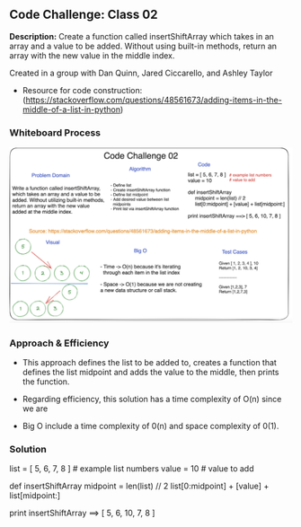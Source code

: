 ## Code Challenge: Class 02

**Description:**
Create a function called insertShiftArray which takes in an array and a value to be added. Without using built-in methods, return an array with the new value in the middle index.

Created in a group with Dan Quinn, Jared Ciccarello, and Ashley Taylor

* Resource for code construction: (https://stackoverflow.com/questions/48561673/adding-items-in-the-middle-of-a-list-in-python)

### Whiteboard Process

![Code Challenge 02](cc02-whiteboard.png)

### Approach & Efficiency

* This approach defines the list to be added to, creates a function that defines the list midpoint and adds the value to the middle, then prints the function.

* Regarding efficiency, this solution has a time complexity of O(n) since we are
* Big O include a time complexity of 0(n) and space complexity of 0(1).

### Solution

list = [ 5, 6, 7, 8 ]   # example list numbers
value = 10              # value to add

def insertShiftArray
     midpoint = len(list) // 2
     list[0:midpoint] + [value] + list[midpoint:]

print insertShiftArray ==> [ 5, 6, 10, 7, 8 ]

